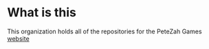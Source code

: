# What is this
This organization holds all of the repositories for the PeteZah Games [website](https://petezahgames.com/)

